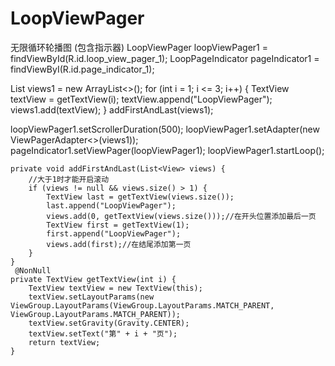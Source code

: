 # LoopViewPager
无限循环轮播图 (包含指示器)
LoopViewPager loopViewPager1 =  findViewById(R.id.loop_view_pager_1);
LoopPageIndicator pageIndicator1 = findViewByI(R.id.page_indicator_1);

List<View> views1 = new ArrayList<>();
for (int i = 1; i <= 3; i++) {
     TextView textView = getTextView(i);
     textView.append("LoopViewPager");
     views1.add(textView);
}
addFirstAndLast(views1);
        
loopViewPager1.setScrollerDuration(500);
loopViewPager1.setAdapter(new ViewPagerAdapter<>(views1));
pageIndicator1.setViewPager(loopViewPager1);
loopViewPager1.startLoop();

    private void addFirstAndLast(List<View> views) {
        //大于1时才能开启滚动
        if (views != null && views.size() > 1) {
            TextView last = getTextView(views.size());
            last.append("LoopViewPager");
            views.add(0, getTextView(views.size()));//在开头位置添加最后一页
            TextView first = getTextView(1);
            first.append("LoopViewPager");
            views.add(first);//在结尾添加第一页
        }
    }
     @NonNull
    private TextView getTextView(int i) {
        TextView textView = new TextView(this);
        textView.setLayoutParams(new ViewGroup.LayoutParams(ViewGroup.LayoutParams.MATCH_PARENT, ViewGroup.LayoutParams.MATCH_PARENT));
        textView.setGravity(Gravity.CENTER);
        textView.setText("第" + i + "页");
        return textView;
    }
